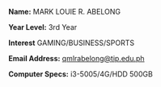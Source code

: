 **Name:** MARK LOUIE R. ABELONG

**Year Level:** 3rd Year

**Interest** GAMING/BUSINESS/SPORTS

**Email Address:** qmlrabelong@tip.edu.ph

**Computer Specs:** i3-5005/4G/HDD 500GB
